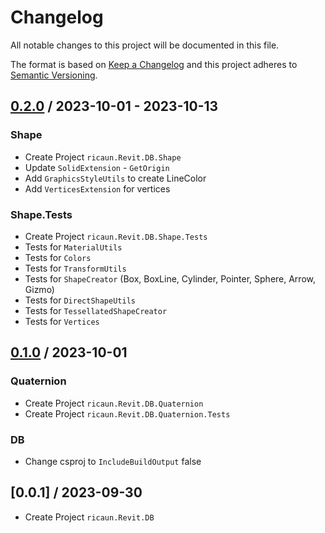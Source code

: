 # Changelog
All notable changes to this project will be documented in this file.

The format is based on [Keep a Changelog](http://keepachangelog.com/en/1.0.0/)
and this project adheres to [Semantic Versioning](http://semver.org/spec/v2.0.0.html).

## [0.2.0] / 2023-10-01 - 2023-10-13
### Shape
- Create Project `ricaun.Revit.DB.Shape`
- Update `SolidExtension` - `GetOrigin`
- Add `GraphicsStyleUtils` to create LineColor
- Add `VerticesExtension` for vertices
### Shape.Tests
- Create Project `ricaun.Revit.DB.Shape.Tests`
- Tests for `MaterialUtils`
- Tests for `Colors`
- Tests for `TransformUtils`
- Tests for `ShapeCreator` (Box, BoxLine, Cylinder, Pointer, Sphere, Arrow, Gizmo)
- Tests for `DirectShapeUtils`
- Tests for `TessellatedShapeCreator`
- Tests for `Vertices`

## [0.1.0] / 2023-10-01
### Quaternion
- Create Project `ricaun.Revit.DB.Quaternion`
- Create Project `ricaun.Revit.DB.Quaternion.Tests`
### DB
- Change csproj to `IncludeBuildOutput` false

## [0.0.1] / 2023-09-30
- Create Project `ricaun.Revit.DB`

[vNext]: ../../compare/0.1.0...HEAD
[0.2.0]: ../../compare/0.1.0...0.2.0
[0.1.0]: ../../compare/0.1.0